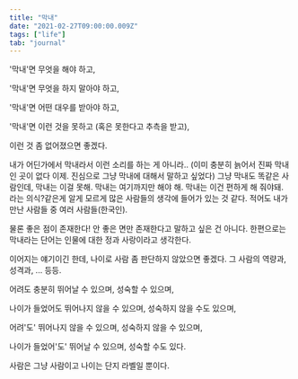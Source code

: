 ```yaml
---
title: "막내"
date: "2021-02-27T09:00:00.009Z"
tags: ["life"]
tab: "journal"
---
```


'막내'면 무엇을 해야 하고,

'막내'면 무엇을 하지 말아야 하고,

'막내'면 어떤 대우를 받아야 하고,

'막내'면 이런 것을 못하고 (혹은 못한다고 추측을 받고),

이런 것 좀 없어졌으면 좋겠다.

내가 어딘가에서 막내라서 이런 소리를 하는 게 아니라.. (이미 충분히 늙어서 진짜 막내인 곳이 없다 이제. 진심으로 그냥 막내에 대해서 말하고 싶었다) 그냥 막내도 똑같은 사람인데, 막내는 이걸 못해. 막내는 여기까지만 해야 해. 막내는 이건 편하게 해 줘야돼. 라는 의식?같은게 알게 모르게 많은 사람들의 생각에 들어가 있는 것 같다. 적어도 내가 만난 사람들 중 여러 사람들(한국인).

물론 좋은 점이 존재한다! 안 좋은 면만 존재한다고 말하고 싶은 건 아니다. 한편으로는 막내라는 단어는 인물에 대한 정과 사랑이라고 생각한다. 

이어지는 얘기이긴 한데, 나이로 사람 좀 판단하지 않았으면 좋겠다. 그 사람의 역량과, 성격과, ... 등등.

어려도 충분히 뛰어날 수 있으며, 성숙할 수 있으며,

나이가 들었어도 뛰어나지 않을 수 있으며, 성숙하지 않을 수도 있으며,

어려'도' 뛰어나지 않을 수 있으며, 성숙하지 않을 수 있으며,

나이가 들었어'도' 뛰어날 수 있으며, 성숙할 수도 있다.

사람은 그냥 사람이고 나이는 단지 라벨일 뿐이다.